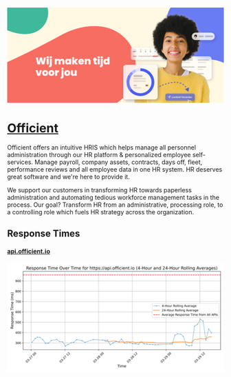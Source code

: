 [![Visit Officient](imagePreview.jpg)](https://officient.io)

# [Officient](https://officient.io)

Officient offers an intuitive HRIS which helps manage all personnel administration through our HR platform & personalized employee self-services. Manage payroll, company assets, contracts, days off, fleet, performance reviews and all employee data in one HR system. HR deserves great software and we're here to provide it.

We support our customers in transforming HR towards paperless administration and automating tedious workforce management tasks in the process. Our goal? Transform HR from an administrative, processing role, to a controlling role which fuels HR strategy across the organization.

## Response Times

#### [api.officient.io](https://api.officient.io)

![api.officient.io](response-time-charts/6170692e6f6666696369656e742e696f.svg)
